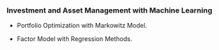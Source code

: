 ### Investment and Asset Management with Machine Learning

- Portfolio Optimization with Markowitz Model.

- Factor Model with Regression Methods.